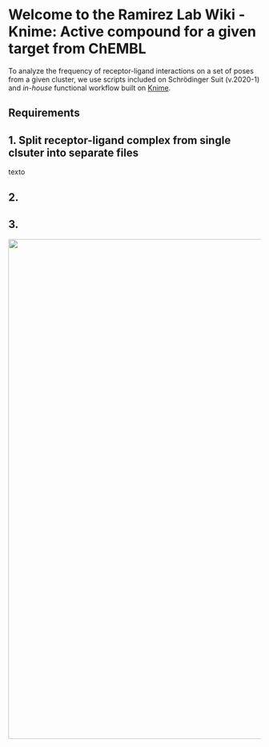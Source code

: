 # Welcome to the Ramirez Lab Wiki - Knime: Active compound for a given target from ChEMBL #


To analyze the frequency of receptor-ligand interactions on a set of poses from a given cluster, we use scripts included on Schrödinger Suit (v.2020-1) and *in-house* functional workflow built on [Knime](https://www.knime.com/).
## Requirements ##


## 1. Split receptor-ligand complex from single clsuter into separate files ##

texto
## 2. ##
## 3. ##


<p align="center">
    <img src="https://github.com/ramirezlab/WIKI/blob/master/KNIME/Active%20compound%20for%20a%20given%20target%20from%20ChEMBL/media/WF.png" width="1000">
</p>
